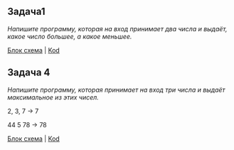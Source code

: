 ## Задача1 ##
_Напишите программу, которая на вход принимает два числа и выдаёт, какое число большее, а какое меньшее._

[Блок схема](Exampl01\diagram1.png) | [Kod](Exampl01\Program.cs)

## Задача 4
_Напишите программу, которая принимает на вход три числа и выдаёт максимальное из этих чисел._

2, 3, 7 -> 7

44 5 78 -> 78

[Блок схема](Exampl02\diagram2.drawio.png) | [Kod](Exampl02\Program.cs)